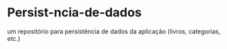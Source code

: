 # Persist-ncia-de-dados
um repositório para persistência de dados da aplicação (livros, categorias, etc.)
